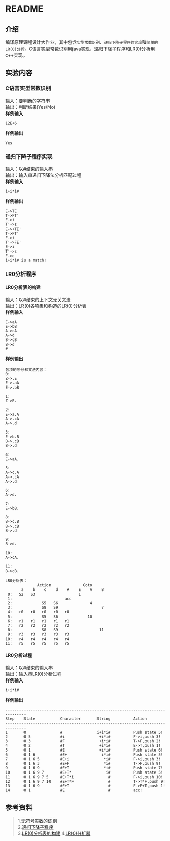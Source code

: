 # README

## 介绍

编译原理课程设计大作业，其中包含`实型常数识别`、`递归下降子程序的实现`和`简单的LR(0)分析`。C语言实型常数识别用java实现，递归下降子程序和LR(0)分析用c++实现。

## 实验内容

###  C语言实型常数识别

输入：要判断的字符串  
输出：判断结果(Yes/No)  
**样例输入**

```
12E+6
```

**样例输出**

```
Yes
```

###  递归下降子程序实现

输入：以#结束的输入串  
输出：输入串递归下降法分析匹配过程  
**样例输入**

```
i+i*i# 
```

**样例输出**

```
E->TE
T->FT'
E->i
T'->ε
E->+TE'
T->FT'
E->i
T'->FE'
E->i
T'->ε
E->ε
i+i*i# is a match!
```

###  LR0分析程序  

#### LR0分析表的构建

输入：以#结束的上下文无关文法  
输出：LR(0)各项集和构造的LR(0)分析表   
**样例输入**

```
E->aA
E->bB
A->cA
A->d
B->cB
B->d
#
```

**样例输出**

```
各项的序号和文法内容：
0:
Z->.E
E->.aA
E->.bB

1:
Z->E.

2:
E->a.A
A->.cA
A->.d

3:
E->b.B
B->.cB
B->.d

4:
E->aA.

5:
A->c.A
A->.cA
A->.d

6:
A->d.

7:
E->bB.

8:
B->c.B
B->.cB
B->.d

9:
B->d.

10:
A->cA.

11:
B->cB.

LR0分析表：
              Action              Goto
       a    b    c    d    #    E    A    B
 0:   S2   S3                   1
 1:                       acc
 2:             S5   S6              4
 3:             S8   S9                   7
 4:   r0   r0   r0   r0   r0
 5:             S5   S6             10
 6:   r1   r1   r1   r1   r1
 7:   r2   r2   r2   r2   r2
 8:             S8   S9                  11
 9:   r3   r3   r3   r3   r3
10:   r4   r4   r4   r4   r4
11:   r5   r5   r5   r5   r5
```
#### LR0分析过程

输入：以#结束的输入串  
输出：输入串LR(0)分析过程  
**样例输入**

```
i+i*i#
```

**样例输出**

```
-------------------------------------------------------------------------------
Step    State           Character       String          Action
-------------------------------------------------------------------------------
1       0               #               i+i*i#          Push state 5!
2       0 5             #i               +i*i#          F->i,push 3!
3       0 3             #F               +i*i#          T->F,push 2!
4       0 2             #T               +i*i#          E->T,push 1!
5       0 1             #E               +i*i#          Push state 6!
6       0 1 6           #E+               i*i#          Push state 5!
7       0 1 6 5         #E+i               *i#          F->i,push 3!
8       0 1 6 3         #E+F               *i#          T->F,push 9!
9       0 1 6 9         #E+T               *i#          Push state 7!
10      0 1 6 9 7       #E+T*               i#          Push state 5!
11      0 1 6 9 7 5     #E+T*i               #          F->i,push 10!
12      0 1 6 9 7 10    #E+T*F               #          T->T*F,push 9!
13      0 1 6 9         #E+T                 #          E->E+T,push 1!
14      0 1             #E                   #          acc!
```

## 参考资料

>1.[无符号实数的识别](https://blog.csdn.net/could9/article/details/105308106?utm_medium=distribute.pc_relevant_t0.none-task-blog-BlogCommendFromMachineLearnPai2-1.nonecase&depth_1-utm_source=distribute.pc_relevant_t0.none-task-blog-BlogCommendFromMachineLearnPai2-1.nonecase)     
>2.[递归下降子程序](http://www.doc88.com/p-6079867238812.html)   
>3.[LR(0)分析表的构建](https://blog.csdn.net/ScottWei_007/article/details/90244531?utm_medium=distribute.pc_relevant.none-task-blog-BlogCommendFromMachineLearnPai2-4.nonecase&depth_1-utm_source=distribute.pc_relevant.none-task-blog-BlogCommendFromMachineLearnPai2-4.nonecase) 
>4.[LR(0)分析器](http://www.doc88.com/p-3738460299584.html) 
